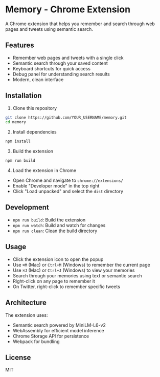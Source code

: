 # Memory - Chrome Extension

A Chrome extension that helps you remember and search through web pages and tweets using semantic search.

## Features

- Remember web pages and tweets with a single click
- Semantic search through your saved content
- Keyboard shortcuts for quick access
- Debug panel for understanding search results
- Modern, clean interface

## Installation

1. Clone this repository
```bash
git clone https://github.com/YOUR_USERNAME/memory.git
cd memory
```

2. Install dependencies
```bash
npm install
```

3. Build the extension
```bash
npm run build
```

4. Load the extension in Chrome
- Open Chrome and navigate to `chrome://extensions/`
- Enable "Developer mode" in the top right
- Click "Load unpacked" and select the `dist` directory

## Development

- `npm run build`: Build the extension
- `npm run watch`: Build and watch for changes
- `npm run clean`: Clean the build directory

## Usage

- Click the extension icon to open the popup
- Use `⌘M` (Mac) or `Ctrl+M` (Windows) to remember the current page
- Use `⌘J` (Mac) or `Ctrl+J` (Windows) to view your memories
- Search through your memories using text or semantic search
- Right-click on any page to remember it
- On Twitter, right-click to remember specific tweets

## Architecture

The extension uses:
- Semantic search powered by MiniLM-L6-v2
- WebAssembly for efficient model inference
- Chrome Storage API for persistence
- Webpack for bundling

## License

MIT 